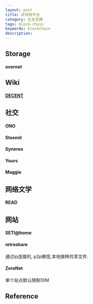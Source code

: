 ```yaml
---
layout: post
title: 区块链平台
category: 左右互搏
tags: block-chain
keywords: blockchain
description: 
---
```


## Storage

#### overnet

## Wiki

#### [DECENT](https://decent.ch/)


## 社交

#### ONO

#### Steemit

#### Synereo

#### Yours

#### Maggie

## 网络文学

#### READ

## 网站


#### SETI@home

#### retroshare

通过ip连接的, p2p微信,本地做种共享文件.

#### ZeroNet

单个站点默认限制10M

## Reference
